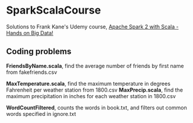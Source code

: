 # SparkScalaCourse
Solutions to Frank Kane's Udemy course, [Apache Spark 2 with Scala - Hands on Big Data!](https://www.udemy.com/share/1000QCBEMZcl5SQ3o=/)

## Coding problems
**FriendsByName.scala**, find the average number of friends by first name from fakefriends.csv

**MaxTemperature.scala**, find the maximum temperature in degrees Fahrenheit per weather station from 1800.csv
**MaxPrecip.scala**, find the maximum precipitation in inches for each weather station in 1800.csv

**WordCountFiltered**, counts the words in book.txt, and filters out common words specified in ignore.txt

